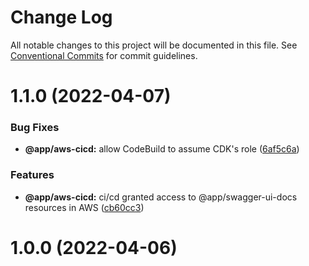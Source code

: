 # Change Log

All notable changes to this project will be documented in this file.
See [Conventional Commits](https://conventionalcommits.org) for commit guidelines.

# 1.1.0 (2022-04-07)


### Bug Fixes

* **@app/aws-cicd:** allow CodeBuild to assume CDK's role ([6af5c6a](https://github.com/cjuega/typescript-fullstack-skeleton/commit/6af5c6a16f04a00835aa96ab37ce3757be9f1b6f))


### Features

* **@app/aws-cicd:** ci/cd granted access to @app/swagger-ui-docs resources in AWS ([cb60cc3](https://github.com/cjuega/typescript-fullstack-skeleton/commit/cb60cc36d959918c5345cbcdd7c7561afba0c4d5))



# 1.0.0 (2022-04-06)
